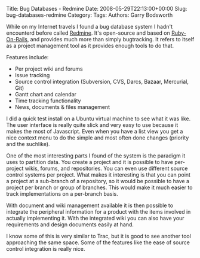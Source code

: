 Title: Bug Databases - Redmine
Date: 2008-05-29T22:13:00+00:00
Slug: bug-databases-redmine
Category: 
Tags: 
Authors: Garry Bodsworth

While on my Internet travels I found a bug database system I hadn't encounterd before called <a href="http://www.redmine.org/">Redmine</a>.  It's open-source and based on <a href="http://www.rubyonrails.org/">Ruby-On-Rails</a>, and provides much more than simply bugtracking.  It refers to itself as a project management tool as it provides enough tools to do that.

Features include:
* Per project wiki and forums
* Issue tracking
* Source control integration (Subversion, CVS, Darcs, Bazaar, Mercurial, Git)
* Gantt chart and calendar
* Time tracking functionality
* News, documents & files management

I did a quick test install on a Ubuntu virtual machine to see what it was like.  The user interface is really quite slick and very easy to use because it makes the most of Javascript.  Even when you have a list view you get a nice context menu to do the simple and most often done changes (priority and the suchlike).

One of the most interesting parts I found of the system is the paradigm it uses to partition data.  You create a project and it is possible to have per-project wikis, forums, and repositories.  You can even use different source control systems per project. What makes it interesting is that you can point a project at a sub-branch of a repository, so it would be possible to have a project per branch or group of branches.  This would make it much easier to track implementations on a per-branch basis.

With document and wiki management available it is then possible to integrate the peripheral information for a product with the items involved in actually implementing it.  With the integrated wiki you can also have your requirements and design documents easily at hand.

I know some of this is very similar to Trac, but it is good to see another tool approaching the same space.  Some of the features like the ease of source control integration is really nice.
